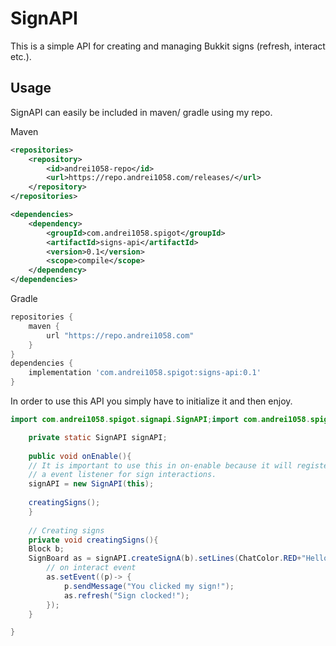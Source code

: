 # SignAPI
This is a simple API for creating and managing Bukkit signs (refresh, interact etc.).

## Usage
SignAPI can easily be included in maven/ gradle using my repo.

Maven
```xml
<repositories>
    <repository>
        <id>andrei1058-repo</id>
        <url>https://repo.andrei1058.com/releases/</url>
    </repository>
</repositories>
```
```xml
<dependencies>
    <dependency>
        <groupId>com.andrei1058.spigot</groupId>
        <artifactId>signs-api</artifactId>
        <version>0.1</version>
        <scope>compile</scope>
    </dependency>
</dependencies>
```

Gradle
```gradle
repositories {
	maven {
        url "https://repo.andrei1058.com"
    }
}
dependencies {
    implementation 'com.andrei1058.spigot:signs-api:0.1'
}
```

In order to use this API you simply have to initialize it and then enjoy.
```java
import com.andrei1058.spigot.signapi.SignAPI;import com.andrei1058.spigot.signapi.SignBoard;import jdk.nashorn.internal.ir.Block;import net.md_5.bungee.api.ChatColor;public class MyPlugin extends JavaPlugin{

    private static SignAPI signAPI;
        
    public void onEnable(){
    // It is important to use this in on-enable because it will register
    // a event listener for sign interactions.
    signAPI = new SignAPI(this);
    
    creatingSigns();
    }
    
    // Creating signs
    private void creatingSigns(){
    Block b;
    SignBoard as = signAPI.createSignA(b).setLines(ChatColor.RED+"Hello", "", ChatColor.BLACK+"andrei1058");
        // on interact event
        as.setEvent((p)-> {
            p.sendMessage("You clicked my sign!");
            as.refresh("Sign clocked!");
        });
    }

}
```
